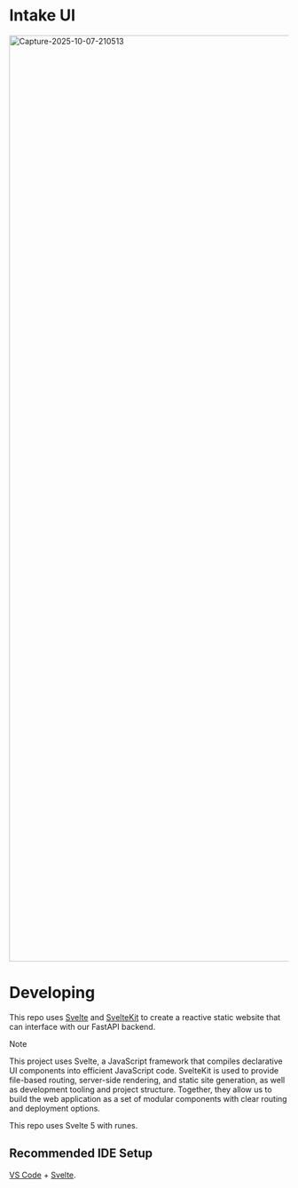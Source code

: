# Intake UI

<img width="2551" height="1669" alt="Capture-2025-10-07-210513" src="https://github.com/user-attachments/assets/fb6f74ec-49ae-43e8-908f-e50aab4e9ffb" />

# Developing
This repo uses [Svelte](https://svelte.dev/docs/svelte/overview) and [SvelteKit](https://svelte.dev/docs/kit/introduction) to create a reactive static website that can interface with our FastAPI backend.

> [!NOTE]
> This project uses Svelte, a JavaScript framework that compiles declarative UI components into efficient JavaScript code. SvelteKit is used to provide file-based routing, server-side rendering, and static site generation, as well as development tooling and project structure. Together, they allow us to build the web application as a set of modular components with clear routing and deployment options.
>
> This repo uses Svelte 5 with runes.

## Recommended IDE Setup

[VS Code](https://code.visualstudio.com/) + [Svelte](https://marketplace.visualstudio.com/items?itemName=svelte.svelte-vscode).
